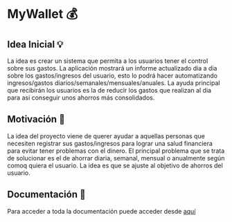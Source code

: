 # MyWallet :moneybag:

## Idea Inicial :bulb:

La idea es crear un sistema que permita a los usuarios tener el control sobre sus gastos. La aplicación mostrará un informe actualizado dia a dia sobre los gastos/ingresos del usuario, esto lo podrá hacer automatizando ingresos/gastos diarios/semanales/mensuales/anuales. La ayuda principal que recibirán los usuarios es la de reducir los gastos que realizan al dia para asi conseguir unos ahorros más consolidados.

## Motivación :high_brightness:

La idea del proyecto viene de querer ayudar a aquellas personas que necesiten registrar sus gastos/ingresos para lograr una salud financiera para evitar tener problemas con el dinero. El principal problema que se trata de solucionar es el de ahorrar diaria, semanal, mensual o anualmente según comoq quiera el usuario. La idea es que se ajuste al objetivo de ahorros del usuario.

## Documentación :bookmark_tabs:

Para acceder a toda la documentación puede acceder desde [aquí](docs/)
